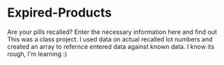 # Expired-Products
Are your pills recalled? Enter the necessary information here and find out
This was a class project. I used data on actual recalled lot numbers and created an array to refernce entered data against known data. I know its rough, I'm learning :)
